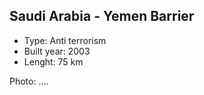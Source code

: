 ## Saudi Arabia - Yemen Barrier
* Type: Anti terrorism
* Built year: 2003
* Lenght: 75 km 



Photo: ....
